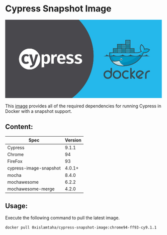 # Cypress Snapshot Image
![orchestrator](photo.jpeg)

This [image](https://hub.docker.com/r/0xislamtaha/cypress-snapshot-image) provides all of the required dependencies for running Cypress in Docker with a snapshot support.

## Content:
Spec | Version 
--- | --- 
Cypress | 9.1.1
Chrome | 94
FireFox | 93
cypress-image-snapshot | 4.0.1+
mocha | 8.4.0
mochawesome | 6.2.2
mochawesome-merge | 4.2.0

## Usage:

Execute the following command to pull the latest image.

```bash
docker pull 0xislamtaha/cypress-snapshot-image:chrome94-ff93-cy9.1.1
```
